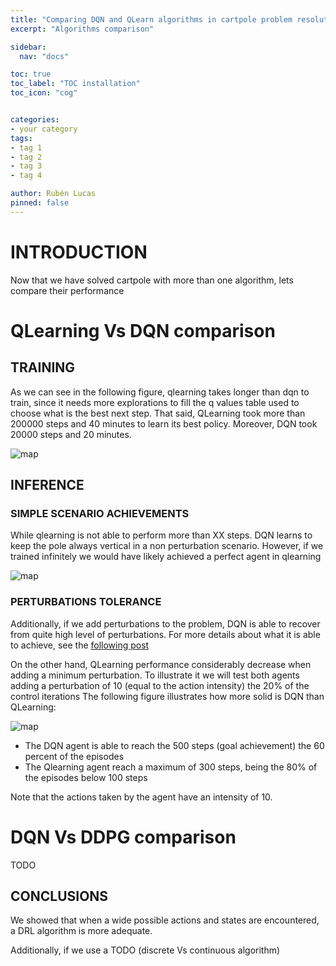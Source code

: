 ```yaml
---
title: "Comparing DQN and QLearn algorithms in cartpole problem resolution"
excerpt: "Algorithms comparison"

sidebar:
  nav: "docs"

toc: true
toc_label: "TOC installation"
toc_icon: "cog"


categories:
- your category
tags:
- tag 1
- tag 2
- tag 3
- tag 4

author: Rubén Lucas
pinned: false
---
```


# INTRODUCTION

Now that we have solved cartpole with more than one algorithm, lets compare their performance

# QLearning Vs DQN comparison

## TRAINING

As we can see in the following figure, qlearning takes longer than dqn to train, since it needs more explorations
to fill the q values table used to choose what is the best next step.
That said, QLearning took more than 200000 steps and 40 minutes to learn its best policy.
Moreover, DQN took 20000 steps and 20 minutes.

<p><img src="/2020-phd-ruben-lucas/assets/images/results_images/cartpole/algorithms_comparison/dqn_qlearning_training.png" alt="map" class="img-responsive" /></p>

## INFERENCE

### SIMPLE SCENARIO ACHIEVEMENTS

While qlearning is not able to perform more than XX steps. DQN learns to keep the pole always vertical in a 
non perturbation scenario.
However, if we trained infinitely we would have likely achieved a perfect agent in qlearning

<p><img src="/2020-phd-ruben-lucas/assets/images/results_images/cartpole/algorithms_comparison/dqn_qlearning_base_inference.png" alt="map" class="img-responsive" /></p>

### PERTURBATIONS TOLERANCE

Additionally, if we add perturbations to the problem, DQN is able to recover from quite high level of perturbations.
For more details about what it is able to achieve, see the [following post](https://roboticslaburjc.github.io/2020-phd-ruben-lucas/projects/2022-10-17-RLStudio_cartpole_dqn_experiments_refinement/)

On the other hand, QLearning performance considerably decrease when adding a minimum perturbation.
To illustrate it we will test both agents adding a perturbation of 10 (equal to the action intensity) the 20% of the control iterations
The following figure illustrates how more solid is DQN than QLearning: 

<p><img src="/2020-phd-ruben-lucas/assets/images/results_images/cartpole/algorithms_comparison/dqn_qlearning_perturbations_inference.png" alt="map" class="img-responsive" /></p>

- The DQN agent is able to reach the 500 steps (goal achievement) the 60 percent of the episodes
- The Qlearning agent reach a maximum of 300 steps, being the 80% of the episodes below 100 steps

Note that the actions taken by the agent have an intensity of 10.

# DQN Vs DDPG comparison

TODO

## CONCLUSIONS

We showed that when a wide possible actions and states are encountered, a DRL algorithm is more adequate.

Additionally, if we use a  TODO (discrete Vs continuous algorithm)